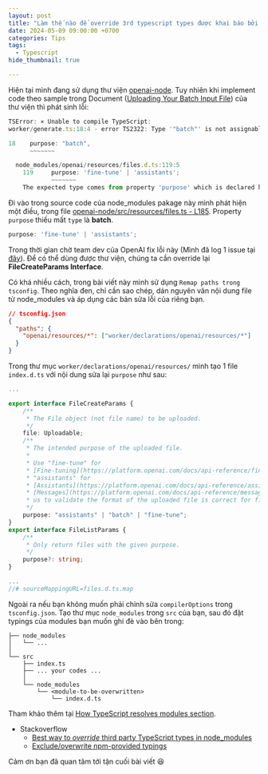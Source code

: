 ```yaml
---
layout: post
title: "Làm thế nào để override 3rd typescript types được khai báo bởi install package trong node modules"
date: 2024-05-09 09:00:00 +0700
categories: Tips
tags:
  - Typescript
hide_thumbnail: true

---
```


Hiện tại mình đang sử dụng thư viện [openai-node](https://github.com/openai/openai-node). Tuy nhiên khi implement code theo sample trong Document ([Uploading Your Batch Input File](https://platform.openai.com/docs/guides/batch/2-uploading-your-batch-input-file)) của thư viện thì phát sinh lỗi:

```javascript
TSError: ⨯ Unable to compile TypeScript:
worker/generate.ts:18:4 - error TS2322: Type '"batch"' is not assignable to type '"fine-tune" | "assistants"'.

18    purpose: "batch",
      ~~~~~~~

  node_modules/openai/resources/files.d.ts:119:5
    119     purpose: 'fine-tune' | 'assistants';
            ~~~~~~~
    The expected type comes from property 'purpose' which is declared here on type 'FileCreateParams'
```

Đi vào trong source code của node_modules pakage này mình phát hiện một điều, trong file [openai-node/src/resources/files.ts - L185](https://github.com/openai/openai-node/blob/7196ac9310d58d057fb2a575e60c1718bf6341a2/src/resources/files.ts#L185). Property `purpose` thiếu mất `type` là **batch**.

```javascript
purpose: 'fine-tune' | 'assistants';
```

Trong thời gian chờ team dev của OpenAI fix lỗi này (Mình đã log 1 issue tại [đây](https://github.com/openai/openai-node/issues/830)). Để có thể dùng được thư viện, chúng ta cần override lại **FileCreateParams Interface**.

Có khá nhiều cách, trong bài viết này mình sử dụng `Remap paths trong tsconfig`. Theo nghĩa đen, chỉ cần sao chép, dán nguyên văn nội dung file từ node_modules và áp dụng các bản sửa lỗi của riêng bạn.


```json
// tsconfig.json
{
  "paths": {
    "openai/resources/*": ["worker/declarations/openai/resources/*"]
  }
}
```

Trong thư mục `worker/declarations/openai/resources/` mình tạo 1 file `index.d.ts` với nội dung sửa lại `purpose` như sau:

```typescript
...

export interface FileCreateParams {
	/**
	 * The File object (not file name) to be uploaded.
	 */
	file: Uploadable;
	/**
	 * The intended purpose of the uploaded file.
	 *
	 * Use "fine-tune" for
	 * [Fine-tuning](https://platform.openai.com/docs/api-reference/fine-tuning) and
	 * "assistants" for
	 * [Assistants](https://platform.openai.com/docs/api-reference/assistants) and
	 * [Messages](https://platform.openai.com/docs/api-reference/messages). This allows
	 * us to validate the format of the uploaded file is correct for fine-tuning.
	 */
	purpose: "assistants" | "batch" | "fine-tune";
}
export interface FileListParams {
	/**
	 * Only return files with the given purpose.
	 */
	purpose?: string;
}

...
//# sourceMappingURL=files.d.ts.map

```

Ngoài ra nếu bạn không muốn phải chỉnh sửa `compilerOptions` trong `tsconfig.json`. Tạo thư mục `node_modules` trong `src` của bạn, sau đó đặt typings của modules bạn muốn ghi đè vào bên trong:


```
├── node_modules
│   └── ...
│
└── src
    ├── index.ts
    ├── ... your codes ...
    │
    └── node_modules
        └── <module-to-be-overwritten>
            └── index.d.ts
```

Tham khảo thêm tại [How TypeScript resolves modules section](https://www.typescriptlang.org/docs/handbook/module-resolution.html).

- Stackoverflow
  - [Best way to *override* third party TypeScript types in node_modules](https://stackoverflow.com/questions/67701504/best-way-to-override-third-party-typescript-types-in-node-modules)
  - [Exclude/overwrite npm-provided typings](https://stackoverflow.com/questions/41627631/exclude-overwrite-npm-provided-typings)


Cảm ơn bạn đã quan tâm tới tận cuối bài viết 😆
